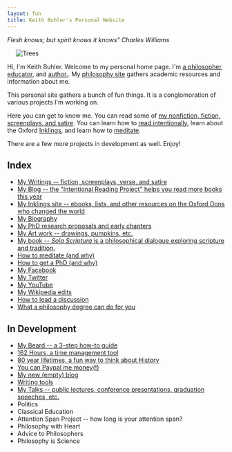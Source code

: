 ```yaml
---
layout: fun
title: Keith Buhler's Personal Website
---
```


*Flesh knows; but spirit knows it knows" Charles Williams*

<img src="http://lorempixel.com/image_output/nature-q-c-800-450-8.jpg" alt="Trees" align="center" hspace="20">

Hi, I'm Keith Buhler. Welcome to my personal home page. I'm [a philosopher](/), [educator](/teaching), and [author.](http://www.amazon.com/Sola-Scriptura-Dialogue-Keith-Buhler-ebook/dp/B009N27L12/ref=sr_1_9?ie=UTF8&qid=1401301911&sr=8-9&keywords=sola+scriptura). My [philosophy site](/) gathers academic resources and information about me. 

This personal site gathers a bunch of fun things. It is a conglomoration of various projects I'm working on. 

Here you can get to know me. You can read some of [my nonfiction, fiction, screenplays, and satire](/fun/writings). You can learn how to [read intentionally](http://www.readingintentionally.com), learn about the Oxford [Inklings](/fun/inklings), and learn how to [meditate](/fun/meditation). 

There are a few more projects in development as well. Enjoy!

## Index

* [My Writings -- fiction, screenplays, verse, and satire](/fun/writings) 
* [My Blog -- the "Intentional Reading Project" helps you read more books this year](http://www.readingintentionally.com)
* [My Inklings site -- ebooks, lists, and other resources on the Oxford Dons who changed the world](/fun/inklings) 
* [My Biography](/fun/bio)
* [My PhD research proposals and early chapters](/fun/phd)
* [My Art work -- drawings, pumpkins, etc.](/fun/art)
* [My book -- *Sola Scriptura* is a philosophical dialogue exploring scripture and tradition.](http://www.amazon.com/Sola-Scriptura-Dialogue-Keith-Buhler-ebook/dp/B009N27L12/ref=sr_1_9?ie=UTF8&qid=1401301911&sr=8-9&keywords=sola+scriptura)
* [How to meditate (and why)](/fun/meditation)
* [How to get a PhD (and why)](/fun/phd-how-to) 
* [My Facebook](http://www.facebook.com/kedbuhler/)
* [My Twitter](https://twitter.com/Keith_Buhler) 
* [My YouTube](https://www.youtube.com/channel/UCDxfeT2v6-kFM12T7zD-K9Q)
* [My Wikipedia edits](http://en.wikipedia.org/wiki/User:CircularReason)
* [How to lead a discussion](http://www.wikihow.com/Lead-a-Discussion)
* [What a philosophy degree can do for you](/fun/philosophy-major)

## In Development ##

* [My Beard -- a 3-step how-to guide](/fun/beard)
* [162 Hours, a time management tool](http://keithbuhler.com/goals/)
* [80 year lifetimes, a fun way to think about History](https://docs.google.com/spreadsheets/d/1ZitnTtYNZLmUsKcQ0vu_cdzm_Plj5nupiyDrJEn4VV0/edit#gid=0)
* [You can Paypal me money(!)](https://www.paypal.me/keithbuhler)
* [My new (empty) blog](http://keithbuhler.github.io./blog)
* [Writing tools](/fun/writing-tools)
* [My Talks -- public lectures, conference presentations, graduation speeches, etc. ](/fun/speaking)
* Politics
* Classical Education
* Attention Span Project -- how long is your attention span?
* Philosophy with Heart
* Advice to Philosophers
* Philosophy is Science 